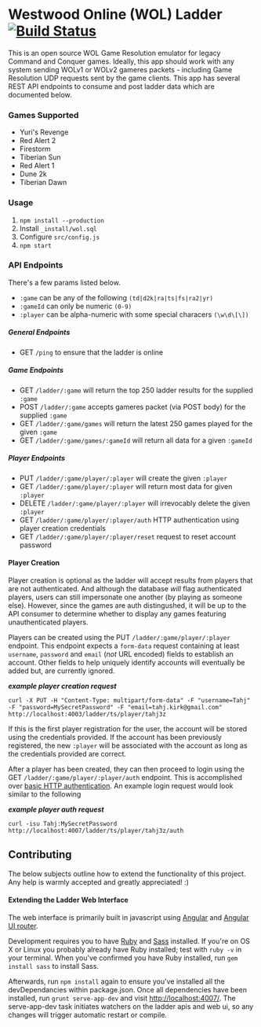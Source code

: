 # Westwood Online (WOL) Ladder [![Build Status](https://travis-ci.org/sean3z/wol-ladder.svg?branch=develop)](https://travis-ci.org/sean3z/wol-ladder)
This is an open source WOL Game Resolution emulator for legacy Command and Conquer games. Ideally, this app should work with any system sending WOLv1 or WOLv2 gameres packets - including Game Resolution UDP requests sent by the game clients. This app has several REST API endpoints to consume and post ladder data which are documented below.

### Games Supported
* Yuri's Revenge
* Red Alert 2
* Firestorm
* Tiberian Sun
* Red Alert 1
* Dune 2k
* Tiberian Dawn

### Usage
1. `npm install --production`
2. Install `_install/wol.sql`
3. Configure `src/config.js`
4. `npm start`

### API Endpoints
There's a few params listed below.

* `:game` can be any of the following `(td|d2k|ra|ts|fs|ra2|yr)`
* `:gameId` can only be numeric `(0-9)`
* `:player` can be alpha-numeric with some special characers `(\w\d\[\])`

##### General Endpoints
* GET `/ping` to ensure that the ladder is online

##### Game Endpoints
* GET `/ladder/:game` will return the top 250 ladder results for the supplied `:game`
* POST `/ladder/:game` accepts gameres packet (via POST body) for the supplied `:game`
* GET `/ladder/:game/games` will return the latest 250 games played for the given `:game`
* GET `/ladder/:game/games/:gameId` will return all data for a given `:gameId`

##### Player Endpoints
* PUT `/ladder/:game/player/:player` will create the given `:player`
* GET `/ladder/:game/player/:player` will return most data for given `:player` 
* DELETE `/ladder/:game/player/:player` will irrevocably delete the given `:player`
* GET `/ladder/:game/player/:player/auth` HTTP authentication using player creation credentials
* GET `/ladder/:game/player/:player/reset` request to reset account password

#### Player Creation
Player creation is optional as the ladder will accept results from players that are not authenticated. And although the database _will_ flag authenticated players, users can still impersonate one another (by playing as someone else). However, since the games are auth distingushed, it will be up to the API consumer to determine whether to display any games featuring unauthenticated players. 

Players can be created using the PUT `/ladder/:game/player/:player` endpoint. This endpoint expects a `form-data` request containing at least `username`, `password` and `email` (_not_ URL encoded) fields to establish an account. Other fields to help uniquely identify accounts will eventually be added but, are currently ignored.

_**example player creation request**_
```shell
curl -X PUT -H "Content-Type: multipart/form-data" -F "username=Tahj" -F "password=MySecretPassword" -F "email=tahj.kirk@gmail.com" http://localhost:4003/ladder/ts/player/tahj3z
```

If this is the first player registration for the user, the account will be stored using the credentials provided. If the account has been previously registered, the new `:player` will be associated with the account as long as the credentials provided are correct.

After a player has been created, they can then proceed to login using the GET `/ladder/:game/player/:player/auth` endpoint. This is accomplished over [basic HTTP authentication](http://en.wikipedia.org/wiki/Basic_access_authentication). An example login request would look similar to the following

_**example player auth request**_
```shell
curl -isu Tahj:MySecretPassword http://localhost:4007/ladder/ts/player/tahj3z/auth
```

## Contributing
The below subjects outline how to extend the functionality of this project. Any help is warmly accepted and greatly appreciated! :)

#### Extending the Ladder Web Interface
The web interface is primarily built in javascript using [Angular](https://angularjs.org/) and [Angular UI router](http://angular-ui.github.io/ui-router/site).

Development requires you to have [Ruby](http://www.ruby-lang.org/en/downloads/) and [Sass](http://sass-lang.com/download.html) installed. If you're on OS X or Linux you probably already have Ruby installed; test with `ruby -v` in your terminal. When you've confirmed you have Ruby installed, run `gem install sass` to install Sass.

Afterwards, run `npm install` again to ensure you've installed all the devDependancies within package.json. Once all dependencies have been installed, run `grunt serve-app-dev` and visit [http://localhost:4007/](http://localhost:4007/). The serve-app-dev task initiates watchers on the ladder apis and web ui, so any changes will trigger automatic restart or compile.
